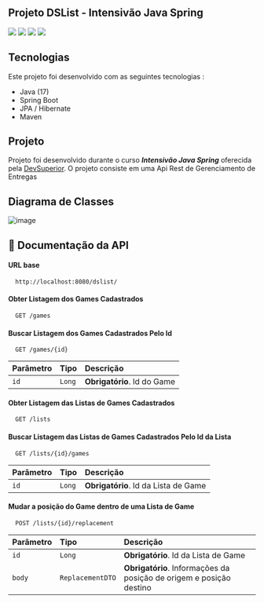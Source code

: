 <h2>
  Projeto DSList - Intensivão Java Spring
</h2>

<p>
    <img src="https://img.shields.io/github/languages/count/Iagoxyz/dslist"/>
    <img src="https://img.shields.io/github/repo-size/Iagoxyz/dslist"/>
    <img src="https://img.shields.io/github/last-commit/Iagoxyz/dslist"/>
    <img src="https://img.shields.io/github/issues/Iagoxyz/dslist"/>
</p>


## Tecnologias 

Este projeto foi desenvolvido com as seguintes tecnologias : 

- Java (17)
- Spring Boot
- JPA / Hibernate
- Maven

## Projeto

  Projeto foi desenvolvido durante o curso *__Intensivão Java Spring__* oferecida pela [DevSuperior](https://devsuperior.com.br). O projeto consiste em uma Api Rest de Gerenciamento de Entregas

## Diagrama de Classes
![image](https://github.com/MatheusPrudente/dslist/assets/80559882/8874bb22-4ac1-4ee0-a148-45ec73fef224)

## :bookmark_tabs: Documentação da API

#### URL base

```https
  http://localhost:8080/dslist/
```


#### Obter Listagem dos Games Cadastrados

```https
  GET /games
```


#### Buscar Listagem dos Games Cadastrados Pelo Id

```https
  GET /games/{id}
```

| Parâmetro   | Tipo       | Descrição                           |
| :---------- | :--------- | :---------------------------------- |
| `id` | `Long` | **Obrigatório**. Id do Game |


#### Obter Listagem das Listas de Games Cadastrados

```https
  GET /lists
```


#### Buscar Listagem das Listas de Games Cadastrados Pelo Id da Lista

```https
  GET /lists/{id}/games
```

| Parâmetro   | Tipo       | Descrição                           |
| :---------- | :--------- | :---------------------------------- |
| `id` | `Long` | **Obrigatório**. Id da Lista de Game |

#### Mudar a posição do Game dentro de uma Lista de Game

```https
  POST /lists/{id}/replacement
```

| Parâmetro   | Tipo       | Descrição                           |
| :---------- | :--------- | :---------------------------------- |
| `id` | `Long` | **Obrigatório**. Id da Lista de Game |
| `body` | `ReplacementDTO` | **Obrigatório**. Informações da posição de origem e posição destino |
